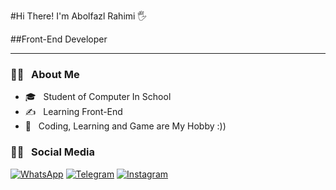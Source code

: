 #Hi There! I'm Abolfazl Rahimi 🖐

##Front-End Developer

---



<h3>👨‍💻 &nbsp; About Me</h3>

- 🎓 &nbsp; Student of Computer In School
- ✍️ &nbsp; Learning Front-End
- 🌱 &nbsp; Coding, Learning and Game are My Hobby :))

<h3>👨‍💻 &nbsp; Social Media</h3>

[![WhatsApp](https://img.shields.io/badge/WhatsApp-25D366.svg?logo=whatsapp&logoColor=white)](https://wa.me/989015938070)
[![Telegram](https://img.shields.io/badge/Telegram-184199.svg?logo=telegram&logoColor=white)](https://t.me/rahimia1385)
[![Instagram](https://img.shields.io/badge/instagram-fd1d1d.svg?logo=instagram&logoColor=white)](https://www.instagram.com/rahimi.abolfazl.2007)

